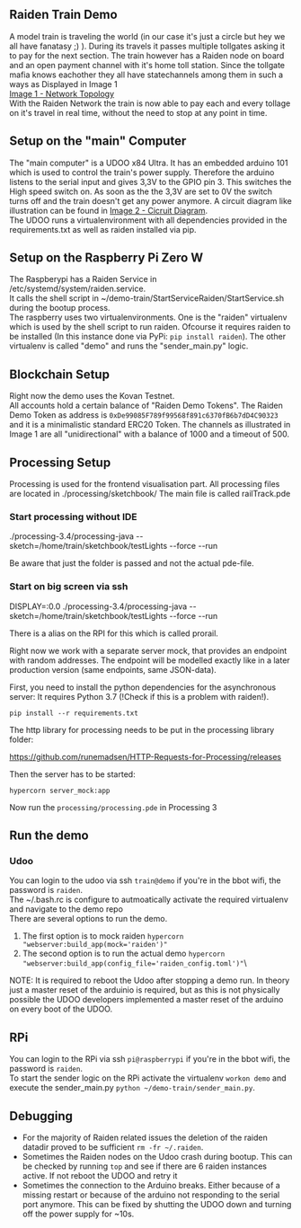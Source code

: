 ## Raiden Train Demo
A model train  is traveling the world (in our case it's just a circle but hey we all have fanatasy ;) ).
During its travels it passes multiple tollgates asking it to pay for the next section.
The train however has a Raiden node on board and an open payment channel with it's home toll station.
Since the tollgate mafia knows eachother they all have statechannels among them in such a ways as Displayed in Image 1 \
[Image 1 - Network Topology](./Images/Network_topology.png) \
With the Raiden Network the train is now able to pay each and every tollage on it's travel in real time, without the need to stop at any point in time. 

## Setup on the "main" Computer
The "main computer" is a UDOO x84 Ultra. It has an embedded arduino 101 which is used to control the train's power supply. 
Therefore the arduino listens to the serial input and gives 3,3V to the GPIO pin 3. This switches the High speed switch on. 
As soon as the the 3,3V are set to 0V the switch turns off and the train doesn't get any power anymore. 
A circuit diagram like illustration can be found in [Image 2 - Cicruit Diagram](Images/circuit_diagram.jpg).\
The UDOO runs a virtualenvironment with all dependencies provided in the requirements.txt as well as raiden installed via pip.

## Setup on the Raspberry Pi Zero W
The Raspberypi has a Raiden Service in /etc/systemd/system/raiden.service.\
It calls the shell script in ~/demo-train/StartServiceRaiden/StartService.sh during the bootup process.\
The raspberry uses two virtualenvironments. One is the "raiden" virtualenv which is used by the shell script to run raiden. Ofcourse it requires raiden to be installed (In this instance done via PyPi: `pip install raiden`). The other virtualenv is called "demo" and runs the "sender_main.py" logic.

## Blockchain Setup
Right now the demo uses the Kovan Testnet.\
All accounts hold a certain balance of "Raiden Demo Tokens". The Raiden Demo Token as address is `0xDe99085F789f99568f891c6370fB6b7dD4C90323` and it is a minimalistic standard ERC20 Token. The channels as illustrated in Image 1 are all "unidirectional" with a balance of 1000 and a timeout of 500.

## Processing Setup
Processing is used for the frontend visualisation part. All processing files are located in ./processing/sketchbook/
The main file is called railTrack.pde

### Start processing without IDE

./processing-3.4/processing-java --sketch=/home/train/sketchbook/testLights --force --run

Be aware that just the folder is passed and not the actual pde-file.

### Start on big screen via ssh

DISPLAY=:0.0 ./processing-3.4/processing-java --sketch=/home/train/sketchbook/testLights --force --run

There is a alias on the RPI for this which is called prorail.

Right now we work with a separate server mock, that provides an endpoint with random addresses. The endpoint will be modelled exactly
like in a later production version (same endpoints, same JSON-data).

First, you need to install the python dependencies for the asynchronous server:
It requires Python 3.7 (!Check if this is a problem with raiden!).

`pip install --r requirements.txt`

The http library for processing needs to be put in the processing library folder:

https://github.com/runemadsen/HTTP-Requests-for-Processing/releases

Then the server has to be started:

`hypercorn server_mock:app`


Now run the `processing/processing.pde` in Processing 3


## Run the demo

### Udoo
You can login to the udoo via ssh `train@demo` if you're in the bbot wifi, the password is `raiden`. \
The ~/.bash.rc is configure to autmoatically activate the required virtualenv and navigate to the demo repo\
There are several options to run the demo.
1) The first option is to mock raiden `hypercorn "webserver:build_app(mock='raiden')"`
2) The second option is to run the actual demo `hypercorn "webserver:build_app(config_file='raiden_config.toml')"`\

NOTE: It is required to reboot the Udoo after stopping a demo run. In theory just a master reset of the arduinio is required, but as this is not physically possible the UDOO developers implemented a master reset of the arduino on every boot of the UDOO.

## RPi
You can login to the RPi via ssh `pi@raspberrypi` if you're in the bbot wifi, the password is `raiden`. \
To start the sender logic on the RPi activate the virtualenv `workon demo` and execute the sender_main.py `python ~/demo-train/sender_main.py`.


## Debugging
- For the majority of Raiden related issues the deletion of the raiden datadir proved to be sufficient `rm -fr ~/.raiden`.
- Sometimes the Raiden nodes on the Udoo crash during bootup. This can be checked by running `top` and see if there are 6 raiden instances active. If not reboot the UDOO and retry it
- Sometimes the connection to the Arduino breaks. Either because of a missing restart or because of the arduino not responding to the serial port anymore. This can be fixed by shutting the UDOO down and turning off the power supply for ~10s.

